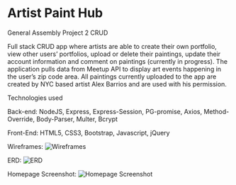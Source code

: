 # Artist Paint Hub
 
General Assembly Project 2 CRUD

Full stack CRUD app  where artists are able to create their own portfolio, view other users’ portfolios, upload or delete their paintings, update their account information and comment on paintings (currently in progress). The application pulls data from Meetup API to display art events happening in the user’s zip code area.
All paintings currently uploaded to the app are created by NYC based artist Alex Barrios and are used with his permission.

Technologies used

Back-end:
NodeJS,
Express,
Express-Session,
PG-promise,
Axios,
Method-Override,
Body-Parser,
Multer,
Bcrypt

Front-End:
HTML5,
CSS3,
Bootstrap,
Javascript,
jQuery

Wireframes:
![Wireframes](http://i.imgur.com/FtfzE2h.jpg)

ERD:
![ERD](http://i.imgur.com/7XjGa2f.png)

Homepage Screenshot:
![Homepage Screenshot](http://i.imgur.com/f4NptVw.png)
